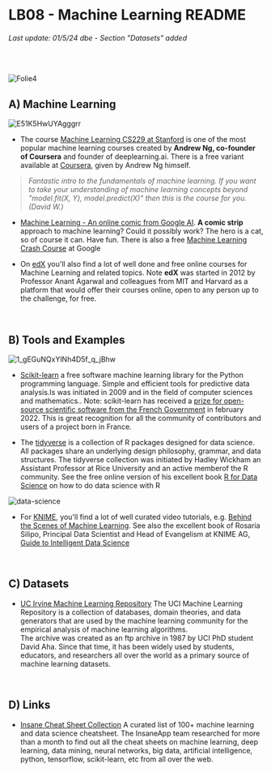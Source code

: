 # LB08 - Machine Learning README
###### Last update: 01/5/24 dbe - Section "Datasets" added
</br>

![Folie4](https://user-images.githubusercontent.com/52699611/164497329-da8d80ab-5d34-486c-953e-dfcb9913aece.PNG)


## A) Machine Learning

![E51K5HwUYAgggrr](https://user-images.githubusercontent.com/52699611/164500350-fa81e4c8-17b4-4d6b-b124-48fa297184ed.jpg)

* The course [Machine Learning CS229 at Stanford](https://cs229.stanford.edu/) is one of the most popular machine learning courses created by **Andrew Ng, co-founder of Coursera** and founder of deeplearning.ai. There is a free variant available at [Coursera](https://de.coursera.org/learn/machine-learning), given by Andrew Ng himself.
> *Fantastic intro to the fundamentals of machine learning. If you want to take your understanding of machine learning concepts beyond "model.fit(X, Y), model.predict(X)" then this is the course for you. (David W.)*

* [Machine Learning - An online comic from Google AI](https://cloud.google.com/products/ai/ml-comic-1). **A comic strip** approach to machine learning? Could it possibly work? The hero is a cat, so of course it can. Have fun. 
There is also a free [Machine Learning Crash Course](https://developers.google.com/machine-learning/crash-course/) at Google  

* On [edX](https://www.edx.org/learn/machine-learning) you'll also find a lot of well done and free online courses for Machine Learning and related topics. Note **edX** was started in 2012 by Professor Anant Agarwal and colleagues from MIT and Harvard as a platform that would offer their courses online, open to any person up to the challenge, for free. 



</br> 

## B) Tools and Examples

![1_gEGuNQxYlNh4D5f_q_jBhw](https://user-images.githubusercontent.com/52699611/164499735-05a59bbd-fb12-4f84-a38c-8c879dab8ff7.png)



* [Scikit-learn](https://scikit-learn.org/stable/index.html) a free software machine learning library for the Python programming language.  Simple and efficient tools for predictive data analysis.Is was initiated in 2009 and in the field of computer sciences and mathematics.. Note: scikit-learn has received a [prize for open-source scientific software from the French Government](https://www.ouvrirlascience.fr/remise-des-prix-science-ouverte-du-logiciel-libre-de-la-recherche/) in february 2022. This is great recognition for all the community of contributors and users of a project born in France.  

* The [tidyverse](https://tidyverse.org/) is a collection of R packages designed for data science. All packages share an underlying design philosophy, grammar, and data structures. The tidyverse collection was initiated by Hadley Wickham an Assistant Professor at Rice University and an active memberof the R community. See the free online version of his excellent book [R for Data Science](https://r4ds.had.co.nz/index.html) on how to do data science with R

![data-science](https://user-images.githubusercontent.com/52699611/164678147-63b515a7-0a1f-443a-9caf-af9a0bd867ee.png)

* For [KNIME](https://www.knime.com/), you'll find a lot of well curated video tutorials, e.g. [Behind the Scenes of Machine Learning](https://youtu.be/XtOmoIibsGk). See also the excellent book of Rosaria Silipo, Principal Data Scientist and Head of Evangelism at KNIME AG, [Guide to Intelligent Data Science](https://link.springer.com/book/10.1007/978-3-030-45574-3)

</br> 

## C) Datasets   
* [UC Irvine Machine Learning Repository](https://archive.ics.uci.edu/) The UCI Machine Learning Repository is a collection of databases, domain theories, and data generators that are used by the machine learning community for the empirical analysis of machine learning algorithms.  
 The archive was created as an ftp archive in 1987 by UCI PhD student David Aha. Since that time, it has been widely used by students, educators, and researchers all over the world as a primary source of machine learning datasets.
 
</br> 

## D) Links   
* [Insane Cheat Sheet Collection](https://www.theinsaneapp.com/2020/12/machine-learning-and-data-science-cheat-sheets-pdf.html#) A curated list of 100+ machine learning and data science cheatsheet. The InsaneApp team researched for more than a month to find out all the cheat sheets on machine learning, deep learning, data mining, neural networks, big data, artificial intelligence, python, tensorflow, scikit-learn, etc from all over the web.
 
